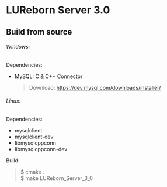 LUReborn Server 3.0
===================

Build from source
-----------------

###### Windows:

Dependencies:
* MySQL: C & C++ Connector
    > Download: https://dev.mysql.com/downloads/installer/

###### Linux:

Dependencies:
* mysqlclient
* mysqlclient-dev
* libmysqlcppconn
* libmysqlcppconn-dev

Build:
> $ cmake . <br>
> $ make LUReborn_Server_3_0
